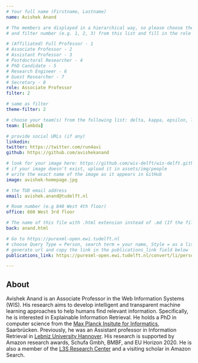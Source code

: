 ```yaml
---
# Your full name (Firstname, Lastname)
name: Avishek Anand

# The members are displayed in a hierarchical way, so please choose the role (e.g. Full Professor, Assistant Professor etc) 
# and filter number (e.g. 1, 2, 3) from this list and fill in the role and filter from below:

# (Affiliated) Full Professor - 1
# Associate Professor - 2
# Assistant Professor - 3
# Postdoctoral Researcher - 4
# PhD Candidate - 5
# Research Engineer - 6 
# Guest Researcher - 7
# Secretary - 8
role: Associate Professor
filter: 2

# same as filter
theme-filter: 2

# choose your team(s) from the following list: delta, kappa, epsilon, lambda, cel
team: [lambda]

# provide social URLs (if any)
linkedin: 
twitter: https://twitter.com/run4avi 
github: https://github.com/avishekanand 

# look for your image here: https://github.com/wis-delft/wis-delft.github.io/tree/master/assets/img/people 
# if your image doesn't exist, upload it in assets/img/people 
# write the exact name of the image as it appears in GitHub  
image: avishek-homepage.jpg

# the TUD email address
email: avishek.anand@tudelft.nl

# Room number (e.g 840 West 4th floor)
office: 660 West 3rd floor

# The name of this file with .html extension instead of .md (If the filename is ionescu.md, the "back" field will be ionescu.html)
back: anand.html

# Go to https://purexml-open.ewi.tudelft.nl 
# choose Query Type = Person, search term = your name, Style = as a list
# generate url and copy the link in the publications_link field below
publications_link: https://purexml-open.ewi.tudelft.nl/convert/li/persons/83ab7283-3a1d-4dc2-a2e7-671d458937c5 

---
```


## About

Avishek Anand is an Associate Professor in the Web Information Systems (WIS). 
His research aims to develop intelligent and transparent machine learning approaches to help humans find relevant information. 
Specifically, he is interested in Explainable Information Retrieval. He holds a PhD in computer science from the 
[Max Planck Insitute for Informatics](https://www.mpi-inf.mpg.de/), Saarbrücken. Previously, he was an Assistant professor
in Information Retrieval in [Lebniz University Hannover](https://www.uni-hannover.de/). 
His research is supported by Amazon research awards, Schufa Gmbh, BMBF, and EU Horizon 2020. He is also a member of the
[L3S Research Center](https://www.l3s.de/) and a visiting scholar in Amazon Search.




